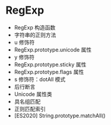 # RegExp

- RegExp 构造函数
- 字符串的正则方法
- u 修饰符
- RegExp.prototype.unicode 属性
- y 修饰符
- RegExp.prototype.sticky 属性
- RegExp.prototype.flags 属性
- s 修饰符：dotAll 模式
- 后行断言
- Unicode 属性类
- 具名组匹配
- 正则匹配索引
- [ES2020] String.prototype.matchAll()
